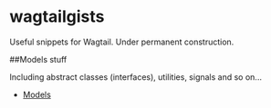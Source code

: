 # wagtailgists
Useful snippets for Wagtail. Under permanent construction.

##Models stuff

Including abstract classes (interfaces), utilities, signals and so on...

* [Models](./models/models.md)
